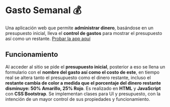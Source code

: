# Gasto Semanal 💰
Una aplicación web que permite **administrar dinero**, basándose en un presupuesto inicial, lleva el **control de gastos** para mostrar el presupuesto así como un restante. [Probar la app aquí](https://ald-ac.github.io/gastoSemanal/ "Probar la app aquí")

## Funcionamiento
Al acceder al sitio se pide el **presupuesto inicial**, posterior a eso se llena un formulario con el **nombre del gasto así como el costo de este**, en tiempo real se altera tanto el presupuesto como el dinero restante, incluso el **restante cambia de color **a medida que el porcentaje del dinero restante disminuye:** 50%  Amarillo, 25% Rojo**. Es realizado en **HTML** y **JavaScript** con **CSS Bootstrap**. Se implementan clases para UI y presupuesto, con la intención de un mayor control de sus propiedades y funcionamiento.
